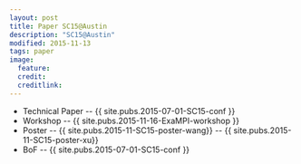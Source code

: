 ```yaml
---
layout: post
title: Paper SC15@Austin
description: "SC15@Austin"
modified: 2015-11-13
tags: paper
image:
  feature: 
  credit: 
  creditlink: 
---
```


- Technical Paper
-- {{ site.pubs.2015-07-01-SC15-conf }}
- Workshop
-- {{ site.pubs.2015-11-16-ExaMPI-workshop }}
- Poster
-- {{ site.pubs.2015-11-SC15-poster-wang}}
-- {{ site.pubs.2015-11-SC15-poster-xu}}
- BoF
-- {{ site.pubs.2015-07-01-SC15-conf }}
